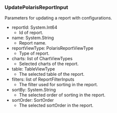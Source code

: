 ### UpdatePolarisReportInput
Parameters for updating a report with configurations.

- reportId: System.Int64
  - Id of report.
- name: System.String
  - Report name.
- reportViewType: PolarisReportViewType
  - Type of report.
- charts: list of ChartViewTypes
  - Selected charts of the report.
- table: TableViewType
  - The selected table of the report.
- filters: list of ReportFilterInputs
  - The filter used for sorting in the report.
- sortBy: System.String
  - The selected order of sorting in the report.
- sortOrder: SortOrder
  - The selected sortOrder in the report.
